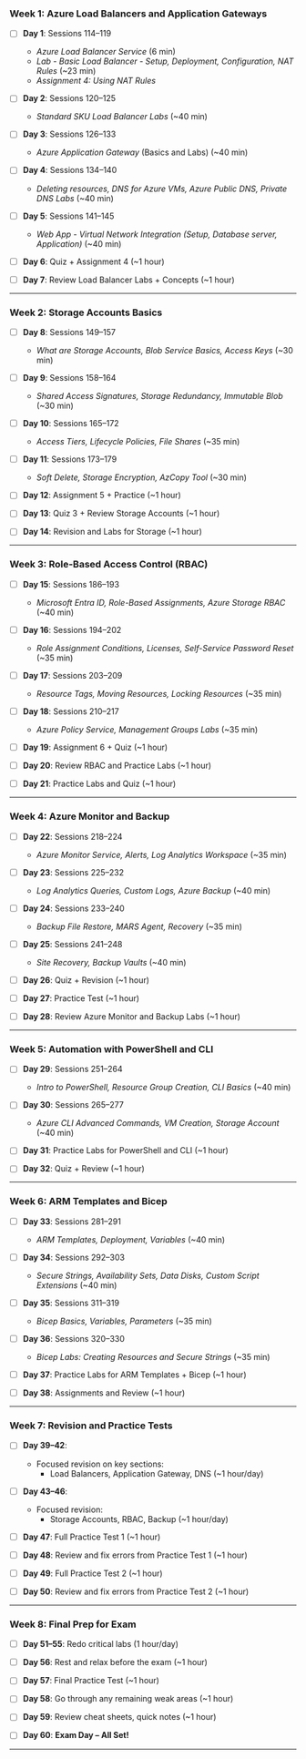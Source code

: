 
### **Week 1: Azure Load Balancers and Application Gateways**

- [ ] **Day 1**: Sessions 114–119
    - _Azure Load Balancer Service_ (6 min)
    - _Lab - Basic Load Balancer - Setup, Deployment, Configuration, NAT Rules_ (~23 min)
    - _Assignment 4: Using NAT Rules_

- [ ] **Day 2**: Sessions 120–125
    - _Standard SKU Load Balancer Labs_ (~40 min)

- [ ] **Day 3**: Sessions 126–133
    - _Azure Application Gateway_ (Basics and Labs) (~40 min)

- [ ] **Day 4**: Sessions 134–140
    - _Deleting resources, DNS for Azure VMs, Azure Public DNS, Private DNS Labs_ (~40 min)

- [ ] **Day 5**: Sessions 141–145
    - _Web App - Virtual Network Integration (Setup, Database server, Application)_ (~40 min)

- [ ] **Day 6**: Quiz + Assignment 4 (~1 hour) 

- [ ] **Day 7**: Review Load Balancer Labs + Concepts (~1 hour)
  

---

### **Week 2: Storage Accounts Basics**

- [ ] **Day 8**: Sessions 149–157
    - _What are Storage Accounts, Blob Service Basics, Access Keys_ (~30 min)

- [ ] **Day 9**: Sessions 158–164
    - _Shared Access Signatures, Storage Redundancy, Immutable Blob_ (~30 min)

- [ ] **Day 10**: Sessions 165–172
    - _Access Tiers, Lifecycle Policies, File Shares_ (~35 min)

- [ ] **Day 11**: Sessions 173–179
    - _Soft Delete, Storage Encryption, AzCopy Tool_ (~30 min)

- [ ] **Day 12**: Assignment 5 + Practice (~1 hour)

- [ ] **Day 13**: Quiz 3 + Review Storage Accounts (~1 hour)

- [ ] **Day 14**: Revision and Labs for Storage (~1 hour)

---

### **Week 3: Role-Based Access Control (RBAC)**

- [ ] **Day 15**: Sessions 186–193
    - _Microsoft Entra ID, Role-Based Assignments, Azure Storage RBAC_ (~40 min)

- [ ] **Day 16**: Sessions 194–202
    - _Role Assignment Conditions, Licenses, Self-Service Password Reset_ (~35 min)

- [ ] **Day 17**: Sessions 203–209
    - _Resource Tags, Moving Resources, Locking Resources_ (~35 min)

- [ ] **Day 18**: Sessions 210–217
    - _Azure Policy Service, Management Groups Labs_ (~35 min)

- [ ] **Day 19**: Assignment 6 + Quiz (~1 hour)
    
- [ ] **Day 20**: Review RBAC and Practice Labs (~1 hour)
    
- [ ] **Day 21**: Practice Labs and Quiz (~1 hour)

---

### **Week 4: Azure Monitor and Backup**

- [ ] **Day 22**: Sessions 218–224
    - _Azure Monitor Service, Alerts, Log Analytics Workspace_ (~35 min)

- [ ] **Day 23**: Sessions 225–232
    - _Log Analytics Queries, Custom Logs, Azure Backup_ (~40 min)

- [ ] **Day 24**: Sessions 233–240
    - _Backup File Restore, MARS Agent, Recovery_ (~35 min)

- [ ] **Day 25**: Sessions 241–248
    - _Site Recovery, Backup Vaults_ (~40 min)

- [ ] **Day 26**: Quiz + Revision (~1 hour) 

- [ ] **Day 27**: Practice Test (~1 hour)

- [ ] **Day 28**: Review Azure Monitor and Backup Labs (~1 hour)


---

### **Week 5: Automation with PowerShell and CLI**

- [ ] **Day 29**: Sessions 251–264
    - _Intro to PowerShell, Resource Group Creation, CLI Basics_ (~40 min)

- [ ] **Day 30**: Sessions 265–277
    - _Azure CLI Advanced Commands, VM Creation, Storage Account_ (~40 min)

- [ ] **Day 31**: Practice Labs for PowerShell and CLI (~1 hour)
    
- [ ] **Day 32**: Quiz + Review (~1 hour)


---

### **Week 6: ARM Templates and Bicep**

- [ ] **Day 33**: Sessions 281–291
    - _ARM Templates, Deployment, Variables_ (~40 min)

- [ ] **Day 34**: Sessions 292–303
    - _Secure Strings, Availability Sets, Data Disks, Custom Script Extensions_ (~40 min)

- [ ] **Day 35**: Sessions 311–319
    - _Bicep Basics, Variables, Parameters_ (~35 min)

- [ ] **Day 36**: Sessions 320–330
    - _Bicep Labs: Creating Resources and Secure Strings_ (~35 min)

- [ ] **Day 37**: Practice Labs for ARM Templates + Bicep (~1 hour)
    
- [ ] **Day 38**: Assignments and Review (~1 hour)


---

### **Week 7: Revision and Practice Tests**

- [ ] **Day 39–42**:
    - Focused revision on key sections:
        - Load Balancers, Application Gateway, DNS (~1 hour/day)

- [ ] **Day 43–46**:
    - Focused revision:
        - Storage Accounts, RBAC, Backup (~1 hour/day)

- [ ] **Day 47**: Full Practice Test 1 (~1 hour)
    
- [ ] **Day 48**: Review and fix errors from Practice Test 1 (~1 hour)
    
- [ ] **Day 49**: Full Practice Test 2 (~1 hour)
    
- [ ] **Day 50**: Review and fix errors from Practice Test 2 (~1 hour)
    

---

### **Week 8: Final Prep for Exam**

- [ ] **Day 51–55**: Redo critical labs (1 hour/day)
    
- [ ] **Day 56**: Rest and relax before the exam (~1 hour)
    
- [ ] **Day 57**: Final Practice Test (~1 hour)
    
- [ ] **Day 58**: Go through any remaining weak areas (~1 hour)
    
- [ ] **Day 59**: Review cheat sheets, quick notes (~1 hour)
    
- [ ] **Day 60**: **Exam Day – All Set!**

---
